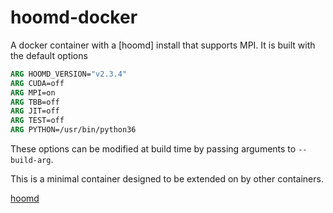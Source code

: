 hoomd-docker
============

A docker container with a [hoomd] install that supports MPI. It is built
with the default options

```dockerfile
ARG HOOMD_VERSION="v2.3.4"
ARG CUDA=off
ARG MPI=on
ARG TBB=off
ARG JIT=off
ARG TEST=off
ARG PYTHON=/usr/bin/python36
```

These options can be modified at build time by passing arguments to
`--build-arg`.

This is a minimal container designed to be extended on by other containers.

[hoomd](https://glotzerlab.engin.umich.edu/hoomd-blue/)
